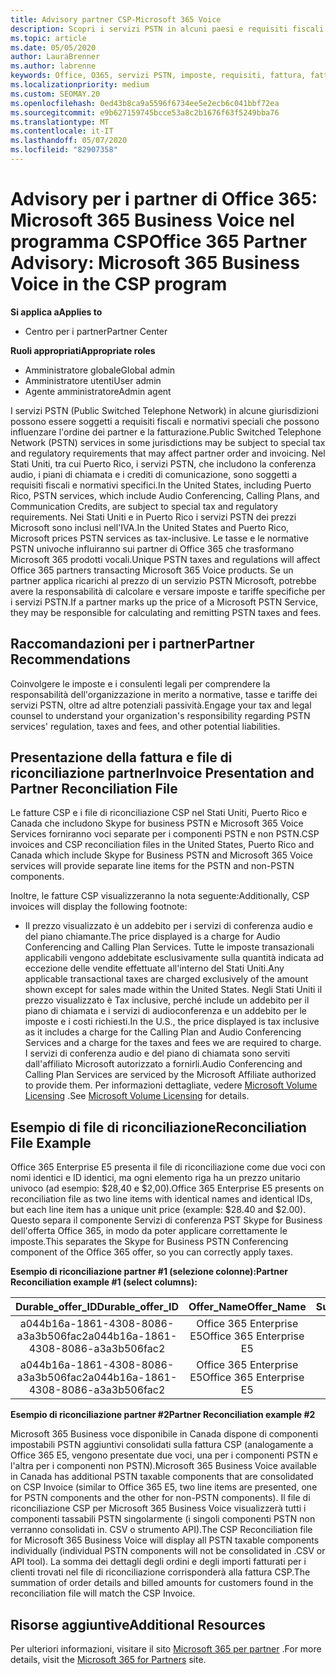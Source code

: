 ```yaml
---
title: Advisory partner CSP-Microsoft 365 Voice
description: Scopri i servizi PSTN in alcuni paesi e requisiti fiscali o normativi speciali che possono essere applicati e influiscano sull'ordine e sulla fatturazione dei partner.
ms.topic: article
ms.date: 05/05/2020
author: LauraBrenner
ms.author: labrenne
keywords: Office, O365, servizi PSTN, imposte, requisiti, fattura, fatturazione
ms.localizationpriority: medium
ms.custom: SEOMAY.20
ms.openlocfilehash: 0ed43b8ca9a5596f6734ee5e2ecb6c041bbf72ea
ms.sourcegitcommit: e9b627159745bcce53a8c2b1676f63f5249bba76
ms.translationtype: MT
ms.contentlocale: it-IT
ms.lasthandoff: 05/07/2020
ms.locfileid: "82907358"
---
```

# <a name="office-365-partner-advisory-microsoft-365-business-voice-in-the-csp-program"></a><span data-ttu-id="a8933-104">Advisory per i partner di Office 365: Microsoft 365 Business Voice nel programma CSP</span><span class="sxs-lookup"><span data-stu-id="a8933-104">Office 365 Partner Advisory: Microsoft 365 Business Voice in the CSP program</span></span>

<span data-ttu-id="a8933-105">**Si applica a**</span><span class="sxs-lookup"><span data-stu-id="a8933-105">**Applies to**</span></span>

- <span data-ttu-id="a8933-106">Centro per i partner</span><span class="sxs-lookup"><span data-stu-id="a8933-106">Partner Center</span></span>  

<span data-ttu-id="a8933-107">**Ruoli appropriati**</span><span class="sxs-lookup"><span data-stu-id="a8933-107">**Appropriate roles**</span></span>
-    <span data-ttu-id="a8933-108">Amministratore globale</span><span class="sxs-lookup"><span data-stu-id="a8933-108">Global admin</span></span>
-    <span data-ttu-id="a8933-109">Amministratore utenti</span><span class="sxs-lookup"><span data-stu-id="a8933-109">User admin</span></span>
-    <span data-ttu-id="a8933-110">Agente amministratore</span><span class="sxs-lookup"><span data-stu-id="a8933-110">Admin agent</span></span>

<span data-ttu-id="a8933-111">I servizi PSTN (Public Switched Telephone Network) in alcune giurisdizioni possono essere soggetti a requisiti fiscali e normativi speciali che possono influenzare l'ordine dei partner e la fatturazione.</span><span class="sxs-lookup"><span data-stu-id="a8933-111">Public Switched Telephone Network (PSTN) services in some jurisdictions may be subject to special tax and regulatory requirements that may affect partner order and invoicing.</span></span> <span data-ttu-id="a8933-112">Nel Stati Uniti, tra cui Puerto Rico, i servizi PSTN, che includono la conferenza audio, i piani di chiamata e i crediti di comunicazione, sono soggetti a requisiti fiscali e normativi specifici.</span><span class="sxs-lookup"><span data-stu-id="a8933-112">In the United States, including Puerto Rico, PSTN services, which include Audio Conferencing, Calling Plans, and Communication Credits, are subject to special tax and regulatory requirements.</span></span> <span data-ttu-id="a8933-113">Nei Stati Uniti e in Puerto Rico i servizi PSTN dei prezzi Microsoft sono inclusi nell'IVA.</span><span class="sxs-lookup"><span data-stu-id="a8933-113">In the United States and Puerto Rico, Microsoft prices PSTN services as tax-inclusive.</span></span>  <span data-ttu-id="a8933-114">Le tasse e le normative PSTN univoche influiranno sui partner di Office 365 che trasformano Microsoft 365 prodotti vocali.</span><span class="sxs-lookup"><span data-stu-id="a8933-114">Unique PSTN taxes and regulations will affect Office 365 partners transacting Microsoft 365 Voice products.</span></span>  <span data-ttu-id="a8933-115">Se un partner applica ricarichi al prezzo di un servizio PSTN Microsoft, potrebbe avere la responsabilità di calcolare e versare imposte e tariffe specifiche per i servizi PSTN.</span><span class="sxs-lookup"><span data-stu-id="a8933-115">If a partner marks up the price of a Microsoft PSTN Service, they may be responsible for calculating and remitting PSTN taxes and fees.</span></span>

## <a name="partner-recommendations"></a><span data-ttu-id="a8933-116">Raccomandazioni per i partner</span><span class="sxs-lookup"><span data-stu-id="a8933-116">Partner Recommendations</span></span>

<span data-ttu-id="a8933-117">Coinvolgere le imposte e i consulenti legali per comprendere la responsabilità dell'organizzazione in merito a normative, tasse e tariffe dei servizi PSTN, oltre ad altre potenziali passività.</span><span class="sxs-lookup"><span data-stu-id="a8933-117">Engage your tax and legal counsel to understand your organization's responsibility regarding PSTN services' regulation, taxes and fees, and other potential liabilities.</span></span>

## <a name="invoice-presentation-and-partner-reconciliation-file"></a><span data-ttu-id="a8933-118">Presentazione della fattura e file di riconciliazione partner</span><span class="sxs-lookup"><span data-stu-id="a8933-118">Invoice Presentation and Partner Reconciliation File</span></span>

<span data-ttu-id="a8933-119">Le fatture CSP e i file di riconciliazione CSP nel Stati Uniti, Puerto Rico e Canada che includono Skype for business PSTN e Microsoft 365 Voice Services forniranno voci separate per i componenti PSTN e non PSTN.</span><span class="sxs-lookup"><span data-stu-id="a8933-119">CSP invoices and CSP reconciliation files in the United States, Puerto Rico and Canada which include Skype for Business PSTN and Microsoft 365 Voice services will provide separate line items for the PSTN and non-PSTN components.</span></span>

<span data-ttu-id="a8933-120">Inoltre, le fatture CSP visualizzeranno la nota seguente:</span><span class="sxs-lookup"><span data-stu-id="a8933-120">Additionally, CSP invoices will display the following footnote:</span></span>

* <span data-ttu-id="a8933-121">Il prezzo visualizzato è un addebito per i servizi di conferenza audio e del piano chiamante.</span><span class="sxs-lookup"><span data-stu-id="a8933-121">The price displayed is a charge for Audio Conferencing and Calling Plan Services.</span></span>  <span data-ttu-id="a8933-122">Tutte le imposte transazionali applicabili vengono addebitate esclusivamente sulla quantità indicata ad eccezione delle vendite effettuate all'interno del Stati Uniti.</span><span class="sxs-lookup"><span data-stu-id="a8933-122">Any applicable transactional taxes are charged exclusively of the amount shown except for sales made within the United States.</span></span>  <span data-ttu-id="a8933-123">Negli Stati Uniti il prezzo visualizzato è Tax inclusive, perché include un addebito per il piano di chiamata e i servizi di audioconferenza e un addebito per le imposte e i costi richiesti.</span><span class="sxs-lookup"><span data-stu-id="a8933-123">In the U.S., the price displayed is tax inclusive as it includes a charge for the Calling Plan and Audio Conferencing Services and a charge for the taxes and fees we are required to charge.</span></span>  <span data-ttu-id="a8933-124">I servizi di conferenza audio e del piano di chiamata sono serviti dall'affiliato Microsoft autorizzato a fornirli.</span><span class="sxs-lookup"><span data-stu-id="a8933-124">Audio Conferencing and Calling Plan Services are serviced by the Microsoft Affiliate authorized to provide them.</span></span>  <span data-ttu-id="a8933-125">Per informazioni dettagliate, vedere [Microsoft Volume Licensing](https://go.microsoft.com/fwlink/?LinkId=690247) .</span><span class="sxs-lookup"><span data-stu-id="a8933-125">See [Microsoft Volume Licensing](https://go.microsoft.com/fwlink/?LinkId=690247) for details.</span></span>

## <a name="reconciliation-file-example"></a><span data-ttu-id="a8933-126">Esempio di file di riconciliazione</span><span class="sxs-lookup"><span data-stu-id="a8933-126">Reconciliation File Example</span></span>

<span data-ttu-id="a8933-127">Office 365 Enterprise E5 presenta il file di riconciliazione come due voci con nomi identici e ID identici, ma ogni elemento riga ha un prezzo unitario univoco (ad esempio: $28,40 e $2,00).</span><span class="sxs-lookup"><span data-stu-id="a8933-127">Office 365 Enterprise E5 presents on reconciliation file as two line items with identical names and identical IDs, but each line item has a unique unit price (example: $28.40 and $2.00).</span></span> <span data-ttu-id="a8933-128">Questo separa il componente Servizi di conferenza PST Skype for Business dell'offerta Office 365, in modo da poter applicare correttamente le imposte.</span><span class="sxs-lookup"><span data-stu-id="a8933-128">This separates the Skype for Business PSTN Conferencing component of the Office 365 offer, so you can correctly apply taxes.</span></span>

<span data-ttu-id="a8933-129">**Esempio di riconciliazione partner #1 (selezione colonne):**</span><span class="sxs-lookup"><span data-stu-id="a8933-129">**Partner Reconciliation example #1 (select columns):**</span></span>

|<span data-ttu-id="a8933-130">**Durable_offer_ID**</span><span class="sxs-lookup"><span data-stu-id="a8933-130">**Durable_offer_ID**</span></span>|<span data-ttu-id="a8933-131">**Offer_Name**</span><span class="sxs-lookup"><span data-stu-id="a8933-131">**Offer_Name**</span></span>|<span data-ttu-id="a8933-132">**Subscription_Start_Date**</span><span class="sxs-lookup"><span data-stu-id="a8933-132">**Subscription_Start_Date**</span></span>|<span data-ttu-id="a8933-133">**Subscription_End_Date**</span><span class="sxs-lookup"><span data-stu-id="a8933-133">**Subscription_End_Date**</span></span>|<span data-ttu-id="a8933-134">**Charge_Start_Date**</span><span class="sxs-lookup"><span data-stu-id="a8933-134">**Charge_Start_Date**</span></span>|<span data-ttu-id="a8933-135">**Charge_End_Date**</span><span class="sxs-lookup"><span data-stu-id="a8933-135">**Charge_End_Date**</span></span>|<span data-ttu-id="a8933-136">**Charge_Type**</span><span class="sxs-lookup"><span data-stu-id="a8933-136">**Charge_Type**</span></span>|<span data-ttu-id="a8933-137">**Unit_Price**</span><span class="sxs-lookup"><span data-stu-id="a8933-137">**Unit_Price**</span></span>|
|:----:|:----:|:----:|:----:|:----:|:----:|:----:|:----:|
|<span data-ttu-id="a8933-138">a044b16a-1861-4308-8086-a3a3b506fac2</span><span class="sxs-lookup"><span data-stu-id="a8933-138">a044b16a-1861-4308-8086-a3a3b506fac2</span></span>   |<span data-ttu-id="a8933-139">Office 365 Enterprise E5</span><span class="sxs-lookup"><span data-stu-id="a8933-139">Office 365 Enterprise E5</span></span>   |<span data-ttu-id="a8933-140">8/10/2019 0:00</span><span class="sxs-lookup"><span data-stu-id="a8933-140">8/10/2019 0:00</span></span>   |<span data-ttu-id="a8933-141">8/11/2019 0:00</span><span class="sxs-lookup"><span data-stu-id="a8933-141">8/11/2019 0:00</span></span>   |<span data-ttu-id="a8933-142">8/11/2019 0:00</span><span class="sxs-lookup"><span data-stu-id="a8933-142">8/11/2019 0:00</span></span>|<span data-ttu-id="a8933-143">9/10/2019 0:00</span><span class="sxs-lookup"><span data-stu-id="a8933-143">9/10/2019 0:00</span></span>   |<span data-ttu-id="a8933-144">Tariffa periodica</span><span class="sxs-lookup"><span data-stu-id="a8933-144">Cycle fee</span></span>   |<span data-ttu-id="a8933-145">28,40</span><span class="sxs-lookup"><span data-stu-id="a8933-145">28.40</span></span>   |
|<span data-ttu-id="a8933-146">a044b16a-1861-4308-8086-a3a3b506fac2</span><span class="sxs-lookup"><span data-stu-id="a8933-146">a044b16a-1861-4308-8086-a3a3b506fac2</span></span>   |<span data-ttu-id="a8933-147">Office 365 Enterprise E5</span><span class="sxs-lookup"><span data-stu-id="a8933-147">Office 365 Enterprise E5</span></span>   |<span data-ttu-id="a8933-148">8/10/2019 0:00</span><span class="sxs-lookup"><span data-stu-id="a8933-148">8/10/2019 0:00</span></span>   |<span data-ttu-id="a8933-149">8/11/2019 0:00</span><span class="sxs-lookup"><span data-stu-id="a8933-149">8/11/2019 0:00</span></span>   |<span data-ttu-id="a8933-150">8/11/2019 0:00</span><span class="sxs-lookup"><span data-stu-id="a8933-150">8/11/2019 0:00</span></span>   |<span data-ttu-id="a8933-151">9/10/2019 0:00</span><span class="sxs-lookup"><span data-stu-id="a8933-151">9/10/2019 0:00</span></span>   |<span data-ttu-id="a8933-152">Tariffa periodica</span><span class="sxs-lookup"><span data-stu-id="a8933-152">Cycle fee</span></span>   |<span data-ttu-id="a8933-153">2,00</span><span class="sxs-lookup"><span data-stu-id="a8933-153">2.00</span></span>   |

<span data-ttu-id="a8933-154">**Esempio di riconciliazione partner #2**</span><span class="sxs-lookup"><span data-stu-id="a8933-154">**Partner Reconciliation example #2**</span></span>

<span data-ttu-id="a8933-155">Microsoft 365 Business voce disponibile in Canada dispone di componenti impostabili PSTN aggiuntivi consolidati sulla fattura CSP (analogamente a Office 365 E5, vengono presentate due voci, una per i componenti PSTN e l'altra per i componenti non PSTN).</span><span class="sxs-lookup"><span data-stu-id="a8933-155">Microsoft 365 Business Voice available in Canada has additional PSTN taxable components that are consolidated on CSP Invoice (similar to Office 365 E5, two line items are presented, one for PSTN components and the other for non-PSTN components).</span></span>  <span data-ttu-id="a8933-156">Il file di riconciliazione CSP per Microsoft 365 Business Voice visualizzerà tutti i componenti tassabili PSTN singolarmente (i singoli componenti PSTN non verranno consolidati in. CSV o strumento API).</span><span class="sxs-lookup"><span data-stu-id="a8933-156">The CSP Reconciliation file for Microsoft 365 Business Voice will display all PSTN taxable components individually (individual PSTN components will not be consolidated in .CSV or API tool).</span></span>  <span data-ttu-id="a8933-157">La somma dei dettagli degli ordini e degli importi fatturati per i clienti trovati nel file di riconciliazione corrisponderà alla fattura CSP.</span><span class="sxs-lookup"><span data-stu-id="a8933-157">The summation of order details and billed amounts for customers found in the reconciliation file will match the CSP Invoice.</span></span>

## <a name="additional-resources"></a><span data-ttu-id="a8933-158">Risorse aggiuntive</span><span class="sxs-lookup"><span data-stu-id="a8933-158">Additional Resources</span></span>
<span data-ttu-id="a8933-159">Per ulteriori informazioni, visitare il sito [Microsoft 365 per partner](https://www.microsoft.com/microsoft-365/partners/) .</span><span class="sxs-lookup"><span data-stu-id="a8933-159">For more details, visit the [Microsoft 365 for Partners](https://www.microsoft.com/microsoft-365/partners/) site.</span></span>

